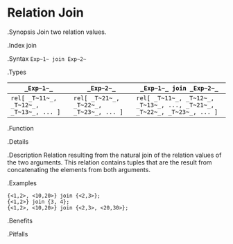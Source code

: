 # Relation Join

.Synopsis
Join two relation values.

.Index
join

.Syntax
`Exp~1~ join Exp~2~`

.Types


| `_Exp~1~_`                            |  `_Exp~2~_`                            | `_Exp~1~_ join _Exp~2~_`                                             |
| --- | --- | --- |
| `rel[ _T~11~_, _T~12~_, _T~13~_, ... ]` |  `rel[ _T~21~_, _T~22~_, _T~23~_, ... ]` | `rel[ _T~11~_, _T~12~_, _T~13~_, ..., _T~21~_, _T~22~_, _T~23~_, ... ]`  |


.Function

.Details

.Description
Relation resulting from the natural join of the relation values of the two arguments.
This relation contains tuples that are the result from concatenating the elements from both arguments.

.Examples
```rascal-shell
{<1,2>, <10,20>} join {<2,3>};
{<1,2>} join {3, 4};
{<1,2>, <10,20>} join {<2,3>, <20,30>};
```

.Benefits

.Pitfalls


